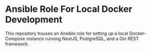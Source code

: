 # Ansible Role For Local Docker Development

This repository houses an Ansible role for setting up a local Docker-Compose instance running NextJS, PostgreSQL, and a Gin REST framework.